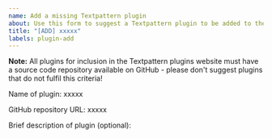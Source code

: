 ```yaml
---
name: Add a missing Textpattern plugin
about: Use this form to suggest a Textpattern plugin to be added to the plugins website.
title: "[ADD] xxxxx"
labels: plugin-add
---
```


**Note:** All plugins for inclusion in the Textpattern plugins website must have a source code repository available on GitHub - please don't suggest plugins that do not fulfil this criteria!

Name of plugin: xxxxx

GitHub repository URL: xxxxx

Brief description of plugin (optional):
